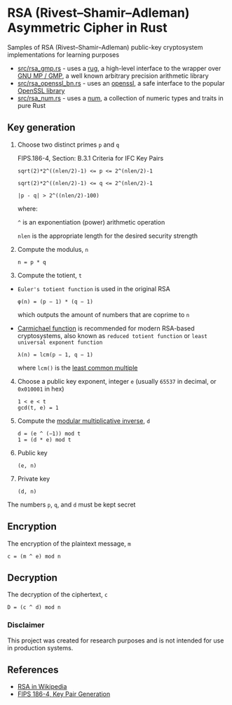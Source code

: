 # RSA (Rivest–Shamir–Adleman) Asymmetric Cipher in Rust

Samples of RSA (Rivest–Shamir–Adleman) public-key cryptosystem implementations for learning purposes

- [src/rsa_gmp.rs](src/rsa_gmp.rs) - uses a [rug](https://crates.io/crates/rug), a high-level interface to the wrapper over [GNU MP / GMP](https://gmplib.org/), a well known arbitrary precision arithmetic library
- [src/rsa_openssl_bn.rs](src/rsa_openssl_bn.rs) - uses an [openssl](https://crates.io/crates/openssl), a safe interface to the popular [OpenSSL library](https://www.openssl.org/)
- [src/rsa_num.rs](src/rsa_num.rs) - uses a [num](https://crates.io/crates/num), a collection of numeric types and traits in pure Rust

## Key generation

1. Choose two distinct primes `p` and `q`

   FIPS.186-4, Section: B.3.1 Criteria for IFC Key Pairs

   ```text
   sqrt(2)*2^((nlen/2)-1) <= p <= 2^(nlen/2)-1

   sqrt(2)*2^((nlen/2)-1) <= q <= 2^(nlen/2)-1

   |p - q| > 2^((nlen/2)-100)  
   ```

   where:

   `^` is an exponentiation (power) arithmetic operation

   `nlen` is the appropriate length for the desired security strength

2. Compute the modulus, `n`

   ```text
   n = p * q
   ```

3. Compute the totient, `t`

- `Euler's totient function` is used in the original RSA

   ```text
   φ(n) = (p − 1) * (q − 1)
   ```

   which outputs the amount of numbers that are coprime to `n`

- [Carmichael function](https://en.wikipedia.org/wiki/Carmichael_function) is recommended for modern RSA-based cryptosystems, also known as `reduced totient function` or `least universal exponent function`

   ```text
   λ(n) = lcm(p − 1, q − 1)
   ```

   where `lcm()` is the [least common multiple](https://en.wikipedia.org/wiki/Least_common_multiple)

4. Choose a public key exponent, integer `e` (usually `65537` in decimal, or `0x010001` in hex)

   ```text
   1 < e < t
   gcd(t, e) = 1
   ```

5. Compute the [modular multiplicative inverse](https://en.wikipedia.org/wiki/Modular_multiplicative_inverse), `d`

   ```text
   d = (e ^ (−1)) mod t
   1 = (d * e) mod t
   ```

6. Public key

   ```text
   (e, n)
   ```

7. Private key

   ```text
   (d, n)
   ```

The numbers `p`, `q`, and `d` must be kept secret

## Encryption

The encryption of the plaintext message, `m`

```text
c = (m ^ e) mod n
```

## Decryption

The decryption of the ciphertext, `c`

```text
D = (c ^ d) mod n
```

### Disclaimer

This project was created for research purposes and is not intended for use in production systems.

## References

- [RSA in Wikipedia](https://en.wikipedia.org/wiki/RSA_(cryptosystem))
- [FIPS 186-4, Key Pair Generation](https://nvlpubs.nist.gov/nistpubs/FIPS/NIST.FIPS.186-4.pdf#page=62)
